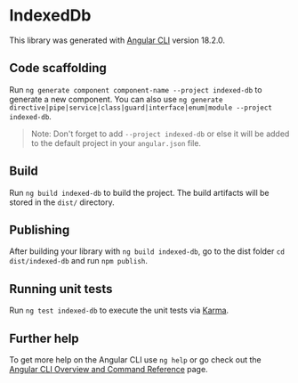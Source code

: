 # IndexedDb

This library was generated with [Angular CLI](https://github.com/angular/angular-cli) version 18.2.0.

## Code scaffolding

Run `ng generate component component-name --project indexed-db` to generate a new component. You can also use `ng generate directive|pipe|service|class|guard|interface|enum|module --project indexed-db`.
> Note: Don't forget to add `--project indexed-db` or else it will be added to the default project in your `angular.json` file. 

## Build

Run `ng build indexed-db` to build the project. The build artifacts will be stored in the `dist/` directory.

## Publishing

After building your library with `ng build indexed-db`, go to the dist folder `cd dist/indexed-db` and run `npm publish`.

## Running unit tests

Run `ng test indexed-db` to execute the unit tests via [Karma](https://karma-runner.github.io).

## Further help

To get more help on the Angular CLI use `ng help` or go check out the [Angular CLI Overview and Command Reference](https://angular.dev/tools/cli) page.
